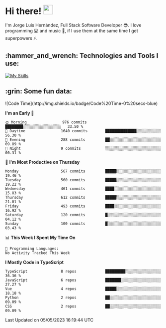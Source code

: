 <h1 align="left">
 <abc>
  <br>Hi there! <img src="https://user-images.githubusercontent.com/42378118/110234147-e3259600-7f4e-11eb-95be-0c4047144dea.gif" width="30"><br>
 </abc>
</h1>

I'm Jorge Luis Hernández, Full Stack Software Developer :sunglasses:. I love programming :computer: and music :musical_score:, if I use them at the same time I get superpowers :zap:. 


<h2 align="left">:hammer_and_wrench: Technologies and Tools I use:</h2>

[![My Skills](https://skillicons.dev/icons?i=js,ts,html,css,py,vue,react,next,nest,postgres,mysql)](https://skillicons.dev)

<h2 align="left">:grin: Some fun data:</h2>
<!--START_SECTION:waka-->
![Code Time](http://img.shields.io/badge/Code%20Time-0%20secs-blue)

**I'm an Early 🐤** 

```text
🌞 Morning                976 commits         ████████░░░░░░░░░░░░░░░░░   33.50 % 
🌆 Daytime                1640 commits        ██████████████░░░░░░░░░░░   56.30 % 
🌃 Evening                288 commits         ██░░░░░░░░░░░░░░░░░░░░░░░   09.89 % 
🌙 Night                  9 commits           ░░░░░░░░░░░░░░░░░░░░░░░░░   00.31 % 
```
📅 **I'm Most Productive on Thursday** 

```text
Monday                   567 commits         █████░░░░░░░░░░░░░░░░░░░░   19.46 % 
Tuesday                  560 commits         █████░░░░░░░░░░░░░░░░░░░░   19.22 % 
Wednesday                461 commits         ████░░░░░░░░░░░░░░░░░░░░░   15.83 % 
Thursday                 612 commits         █████░░░░░░░░░░░░░░░░░░░░   21.01 % 
Friday                   493 commits         ████░░░░░░░░░░░░░░░░░░░░░   16.92 % 
Saturday                 120 commits         █░░░░░░░░░░░░░░░░░░░░░░░░   04.12 % 
Sunday                   100 commits         █░░░░░░░░░░░░░░░░░░░░░░░░   03.43 % 
```


📊 **This Week I Spent My Time On** 

```text
💬 Programming Languages: 
No Activity Tracked This Week
```

**I Mostly Code in TypeScript** 

```text
TypeScript               8 repos             █████████░░░░░░░░░░░░░░░░   36.36 % 
JavaScript               6 repos             ███████░░░░░░░░░░░░░░░░░░   27.27 % 
Vue                      4 repos             █████░░░░░░░░░░░░░░░░░░░░   18.18 % 
Python                   2 repos             ██░░░░░░░░░░░░░░░░░░░░░░░   09.09 % 
CSS                      2 repos             ██░░░░░░░░░░░░░░░░░░░░░░░   09.09 % 
```




 Last Updated on 05/05/2023 16:19:44 UTC
<!--END_SECTION:waka-->
